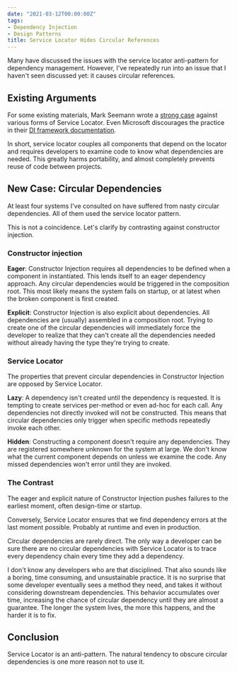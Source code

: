 ```yaml
---
date: "2021-03-12T00:00:00Z"
tags:
- Dependency Injection
- Design Patterns
title: Service Locator Hides Circular References
---
```


Many have discussed the issues with the service locator anti-pattern for dependency management. However, I've repeatedly run into an issue that I haven't seen discussed yet: it causes circular references. 
<!--more-->

## Existing Arguments

For some existing materials, Mark Seemann wrote a [strong case](https://blog.ploeh.dk/2010/02/03/ServiceLocatorisanAnti-Pattern/) against various forms of Service Locator. Even Microsoft discourages the practice in their [DI framework documentation](https://docs.microsoft.com/en-us/dotnet/core/extensions/dependency-injection-guidelines#recommendations).

In short, service locator couples all components that depend on the locator and requires developers to examine code to know what dependencies are needed. This greatly harms portability, and almost completely prevents reuse of code between projects.

## New Case: Circular Dependencies

At least four systems I've consulted on have suffered from nasty circular dependencies. All of them used the service locator pattern.

This is not a coincidence. Let's clarify by contrasting against constructor injection.

### Constructor injection
**Eager**: Constructor Injection requires all dependencies to be defined when a component in instantiated. This lends itself to an eager dependency approach. Any circular dependencies would be triggered in the composition root. This most likely means the system fails on startup, or at latest when the broken component is first created.

**Explicit**: Constructor Injection is also explicit about dependencies. All dependencies are (usually) assembled in a composition root. Trying to create one of the circular dependencies will immediately force the developer to realize that they can't create all the dependencies needed without already having the type they're trying to create.

### Service Locator

The properties that prevent circular dependencies in Constructor Injection are opposed by Service Locator.

**Lazy**: A dependency isn't created until the dependency is requested. It is tempting to create services per-method or even ad-hoc for each call. Any dependencies not directly invoked will not be constructed. This means that circular dependencies only trigger when specific methods repeatedly invoke each other. 

**Hidden**: Constructing a component doesn't require any dependencies. They are registered somewhere unknown for the system at large. We don't know what the current component depends on unless we examine the code. Any missed dependencies won't error until they are invoked.

### The Contrast
The eager and explicit nature of Constructor Injection pushes failures to the earliest moment, often design-time or startup.

Conversely, Service Locator ensures that we find dependency errors at the last moment possible. Probably at runtime and even in production.

Circular dependencies are rarely direct. The only way a developer can be sure there are no circular dependencies with Service Locator is to trace every dependency chain every time they add a dependency. 

I don't know any developers who are that disciplined. That also sounds like a boring, time consuming, and unsustainable practice. It is no surprise that some developer eventually sees a method they need, and takes it without considering downstream dependencies. This behavior accumulates over time, increasing the chance of circular dependency until they are almost a guarantee. The longer the system lives, the more this happens, and the harder it is to fix.

## Conclusion

Service Locator is an anti-pattern. The natural tendency to obscure circular dependencies is one more reason not to use it. 

